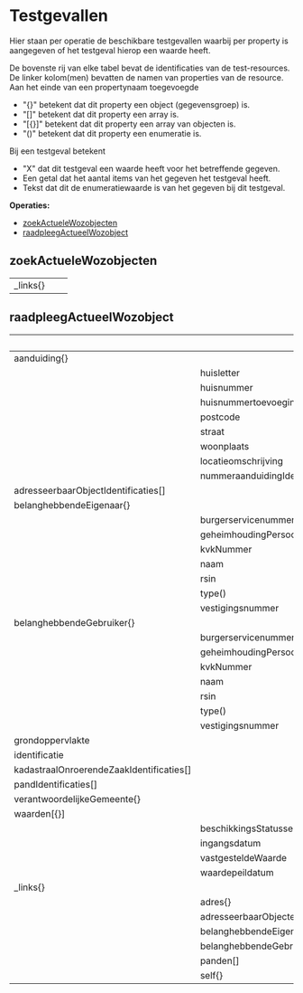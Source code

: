 # Testgevallen

Hier staan per operatie de beschikbare testgevallen waarbij per property is aangegeven of het testgeval hierop een waarde heeft.

De bovenste rij van elke tabel bevat de identificaties van de test-resources.
De linker kolom(men) bevatten de namen van properties van de resource.
Aan het einde van een propertynaam toegevoegde
- "{}" betekent dat dit property een object (gegevensgroep) is.
- "[]" betekent dat dit property een array is.
- "[{}]" betekent dat dit property een array van objecten is.
- "()" betekent dat dit property een enumeratie is.

Bij een testgeval betekent
- "X" dat dit testgeval een waarde heeft voor het betreffende gegeven.
- Een getal dat het aantal items van het gegeven het testgeval heeft.
- Tekst dat dit de enumeratiewaarde is van het gegeven bij dit testgeval.

**Operaties:**

- [zoekActueleWozobjecten](#zoekActueleWozobjecten)
- [raadpleegActueelWozobject](#raadpleegActueelWozobject)

## zoekActueleWozobjecten

||||
|--- |--- |--- |
|_links{}|||

## raadpleegActueelWozobject

||||000500055044|800000051111|800000093455|
|--- |--- |--- |--- |--- |--- |
|aanduiding{}|||X|X|X|
||huisletter|||X||
||huisnummer||X|X|X|
||huisnummertoevoeging|||X||
||postcode||X|X|X|
||straat||X|X|X|
||woonplaats||X|X|X|
||locatieomschrijving|||||
||nummeraanduidingIdentificatie||X|X|X|
|adresseerbaarObjectIdentificaties[]|||1|1|1|
|belanghebbendeEigenaar{}|||X|X|X|
||burgerservicenummer||X||X|
||geheimhoudingPersoonsgegevens||X|X|X|
||kvkNummer|||||
||naam||X|X|X|
||rsin|||X||
||type()||natuurlijk_persoon|niet_natuurlijk_persoon|natuurlijk_persoon|
||vestigingsnummer|||||
|belanghebbendeGebruiker{}||||X||
||burgerservicenummer|||||
||geheimhoudingPersoonsgegevens|||X||
||kvkNummer|||||
||naam|||X||
||rsin|||X||
||type()|||niet_natuurlijk_persoon||
||vestigingsnummer|||||
|grondoppervlakte|||X|X|X|
|identificatie|||X|X|X|
|kadastraalOnroerendeZaakIdentificaties[]|||0|3|1|
|pandIdentificaties[]|||0|3|1|
|verantwoordelijkeGemeente{}|||X|X|X|
|waarden[{}]||||||
||beschikkingsStatussen[{}]|||||
||ingangsdatum|||||
||vastgesteldeWaarde|||||
||waardepeildatum|||||
|_links{}|||X|X|X|
||adres{}|||||
||adresseerbaarObjecten[]|||||
||belanghebbendeEigenaar{}|||||
||belanghebbendeGebruiker{}|||||
||panden[]|||||
||self{}||X|X|X|
